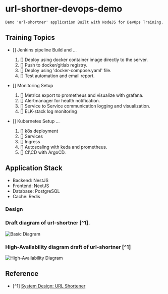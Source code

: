 # url-shortner-devops-demo

``
Demo 'url-shortner' application Built with NodeJS for DevOps Training.
``

## Training Topics
- [] Jenkins pipeline Build and ...
   1. [] Deploy using docker container image directly to the server.
   2. [] Push to docker/gitlab registry.
   3. [] Deploy using 'docker-compose.yaml' file.
   4. [] Test automation and email report.

- [] Monitoring Setup
    1. [] Metrics export to prometheus and visualize with grafana.
    2. [] Alertmanager for health notification.
    2. [] Service to Service communication logging and visualization.
    3. [] ELK-stack log monitoring

- [] Kubernetes Setup ...
    1. [] k8s deployment
    2. [] Services
    3. [] Ingress
    4. [] Autoscaling with keda and prometheus.
    5. [] CI\CD with ArgoCD.


## Application Stack
- Backend:  NestJS
- Frontend: NextJS
- Database: PostgreSQL
- Cache:    Redis


### Design

### Draft diagram of **url-shortner** [^1].
![Basic Diagram](https://res.cloudinary.com/practicaldev/image/fetch/s--7KrJoFJK--/c_limit%2Cf_auto%2Cfl_progressive%2Cq_auto%2Cw_880/https://raw.githubusercontent.com/karanpratapsingh/portfolio/master/public/static/courses/system-design/chapter-V/url-shortener/url-shortener-basic-design.png "Basic Diagram")

### High-Availability diagram draft of **url-shortner** [^1]
![High-Availability Diagram](https://res.cloudinary.com/practicaldev/image/fetch/s--NG7ZUoaM--/c_limit%2Cf_auto%2Cfl_progressive%2Cq_auto%2Cw_880/https://raw.githubusercontent.com/karanpratapsingh/portfolio/master/public/static/courses/system-design/chapter-V/url-shortener/url-shortener-advanced-design.png "High-Availability Diagram")

## Reference
- [^1] [System Design: URL Shortener](https://dev.to/karanpratapsingh/system-design-url-shortener-10i5)